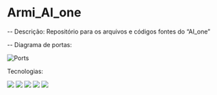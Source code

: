 # Armi_AI_one

--  Descrição:
Repositório para os arquivos e códigos fontes do “AI_one”

-- Diagrama de portas:

![Ports](https://user-images.githubusercontent.com/66965698/155246803-aa93cbc4-718a-4410-8f0a-d1f64603e3db.png)



Tecnologias:

<img src="https://img.shields.io/badge/Python-14354C?style=for-the-badge&logo=python&logoColor=white"></img>
<img src="https://img.shields.io/badge/C%2B%2B-00599C?style=for-the-badge&logo=c%2B%2B&logoColor=white"></img>
<img src="https://img.shields.io/badge/HTML5-E34F26?style=for-the-badge&logo=html5&logoColor=white"></img>
<img src="https://img.shields.io/badge/CSS3-1572B6?style=for-the-badge&logo=css3&logoColor=white"></img>
<img src="https://img.shields.io/badge/JavaScript-F7DF1E?style=for-the-badge&logo=javascript&logoColor=black"></img>
